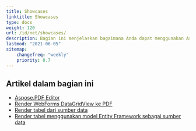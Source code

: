```yaml
---
title: Showcases
linktitle: Showcases
type: docs
weight: 120
url: /id/net/showcases/
description: Bagian ini menjelaskan bagaimana Anda dapat menggunakan Aspose.PDF untuk .NET dengan berbagai contoh showcase.
lastmod: "2021-06-05"
sitemap:
    changefreq: "weekly"
    priority: 0.7
---
```


## Artikel dalam bagian ini

- [Aspose.PDF Editor](/pdf/id/net/aspose-pdf-editor/)
- [Render WebForms DataGridView ke PDF](/pdf/id/net/render-webforms-datagridview-to-pdf/)
- [Render tabel dari sumber data](/pdf/id/net/render-table-from-the-data-source/)
- [Render tabel menggunakan model Entity Framework sebagai sumber data](/pdf/id/net/render-table-using-entity-framework-model-as-data-source/)


